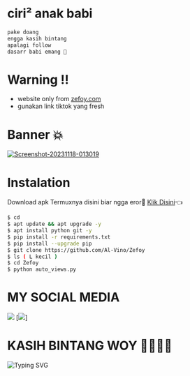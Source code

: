 # ciri² anak babi
```bash
pake doang
engga kasih bintang
apalagi follow
dasarr babi emang 💩
```
# Warning !!
* website only from [zefoy.com](https://zefoy.com)
* gunakan link tiktok yang fresh
# Banner 💥
<a href="https://ibb.co/wRK6BWY"><img src="https://i.ibb.co/BtgscZw/Screenshot-20231118-013019.png" alt="Screenshot-20231118-013019" border="0" /></a>
# Instalation
Download apk Termuxnya disini biar ngga eror🌟
[Klik Disini](https://f-droid.org/repo/com.termux_118.apk)👈
```bash
$ cd
$ apt update && apt upgrade -y
$ apt install python git -y
$ pip install -r requirements.txt
$ pip install --upgrade pip
$ git clone https://github.com/Al-Vino/Zefoy
$ ls ( L kecil )
$ cd Zefoy
$ python auto_views.py
```

# MY SOCIAL MEDIA 
[![](https://img.shields.io/badge/Github-black?logo=Github&logoColor=black&labelColor=white)](https://github.com/Al-Vino) [![](https://img.shields.io/badge/Twitter-blue?logo=Twitter&logoColor=White&labelColor=white)]


# KASIH BINTANG WOY 🌟🌟🌟🌟
![Typing SVG](https://readme-typing-svg.herokuapp.com?lines=Selamat+Bersenang-senang....!+)
